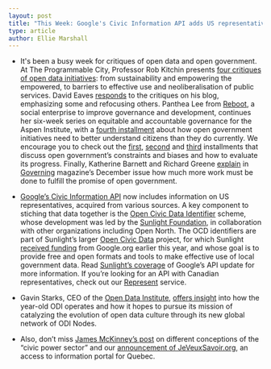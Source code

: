 ```yaml
---
layout: post
title: "This Week: Google's Civic Information API adds US representatives"
type: article
author: Ellie Marshall
---
```

- It's been a busy week for critiques of open data and open government. At The Programmable City, Professor Rob Kitchin presents [four critiques of open data initiatives](http://www.nuim.ie/progcity/2013/11/four-critiques-of-open-data-initiatives/): from sustainability and empowering the empowered, to barriers to effective use and neoliberalisation of public services. David Eaves [responds](http://eaves.ca/2013/11/18/the-importance-of-open-data-critiques-thoughts-and-context/) to the critiques on his blog, emphasizing some and refocusing others. Panthea Lee from [Reboot](http://thereboot.org/), a social enterprise to improve governance and development, continues her six-week series on equitable and accountable governance for the Aspen Institute, with a [fourth installment](http://aspencsblog.org/2013/11/21/open-government-needs-to-understand-citizens/) about how open government initiatives need to better understand citizens than they do currently. We encourage you to check out the [first](http://aspencsblog.org/2013/11/01/open-government-and-its-constraints/), [second](http://aspencsblog.org/2013/11/08/what-is-open-government-and-is-it-working/) and [third](http://aspencsblog.org/2013/11/14/the-biases-in-open-government-that-blind-us/) installments that discuss open government’s constraints and biases and how to evaluate its progress. Finally, Katherine Barnett and Richard Greene [explain](http://www.governing.com/columns/smart-mgmt/gov-open-government-illusion.html) in [Governing](http://www.governing.com) magazine’s December issue how much more work must be done to fulfill the promise of open government.

- [Google’s Civic Information API](https://developers.google.com/civic-information/docs/us_v1/representatives/representativeInfoQuery#try-it) now includes information on US representatives, acquired from various sources. A key component to stiching that data together is the [Open Civic Data Identifier](https://github.com/opencivicdata/ocd-division-ids#readme) scheme, whose development was led by the [Sunlight Foundation](http://sunlightfoundation.com/), in collaboration with other organizations including Open North. The OCD identifiers are part of Sunlight’s larger [Open Civic Data](http://opencivicdata.org/) project, for which Sunlight [received funding](http://sunlightfoundation.com/blog/2013/01/16/google-org-awards-new-grant-for-sunlight/) from Google.org earlier this year, and whose goal is to provide free and open formats and tools to make effective use of local government data. Read [Sunlight’s coverage](http://sunlightfoundation.com/blog/2013/11/19/whats-under-the-hood-of-googles-new-civic-information-offering/) of Google’s API update for more information. If you’re looking for an API with Canadian representatives, check out our [Represent](http://represent.opennorth.ca/) service.

- Gavin Starks, CEO of the [Open Data Institute](http://theodi.org/), [offers insight](http://theodi.org/blog/node-knowledge-november-2013) into how the year-old ODI operates and how it hopes to pursue its mission of catalyzing the evolution of open data culture through its new global network of ODI Nodes.

- Also, don’t miss [James McKinney’s post](http://blog.opennorth.ca/2013/11/21/the-civic-power-sector/) on different conceptions of the “civic power sector” and our [announcement of JeVeuxSavoir.org](http://blog.opennorth.ca/2013/11/22/je-veux-savoir-launch/), an access to information portal for Quebec. 
